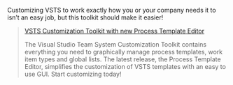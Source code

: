 Customizing VSTS to work exactly how you or your company needs it to isn&#8217;t an easy job, but this toolkit should make it easier!

> <a href="http://www.gotdotnet.com/workspaces/workspace.aspx?id=812a68af-5e74-48c6-9623-1a4469142a84" target="_blank" class="broken_link">VSTS Customization Toolkit with new Process Template Editor</a>
> 
> The Visual Studio Team System Customization Toolkit contains everything you need to graphically manage process templates, work item types and global lists. The latest release, the Process Template Editor, simplifies the customization of VSTS templates with an easy to use GUI. Start customizing today!